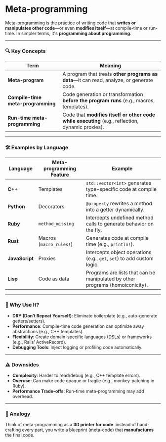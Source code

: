 # Meta-programming

Meta-programming is the practice of writing code that **writes or manipulates other code**—or even **modifies itself**—at compile-time or run-time. In simpler terms, it's **programming about programming**.

---

### 🔍 Key Concepts

| Term                              | Meaning                                                                                          |
| --------------------------------- | ------------------------------------------------------------------------------------------------ |
| **Meta-program**                  | A program that treats **other programs as data**—it can read, analyze, or generate code.         |
| **Compile-time meta-programming** | Code generation or transformation **before the program runs** (e.g., macros, templates).         |
| **Run-time meta-programming**     | Code that **modifies itself or other code while executing** (e.g., reflection, dynamic proxies). |

---

### 🛠️ Examples by Language

| Language       | Meta-programming Feature | Example                                                                       |
| -------------- | ------------------------ | ----------------------------------------------------------------------------- |
| **C++**        | Templates                | `std::vector<int>` generates type-specific code at compile time.              |
| **Python**     | Decorators               | `@property` rewrites a method into a getter dynamically.                      |
| **Ruby**       | `method_missing`         | Intercepts undefined method calls to generate behavior on the fly.            |
| **Rust**       | Macros (`macro_rules!`)  | Generates code at compile time (e.g., `println!`).                            |
| **JavaScript** | Proxies                  | Intercepts object operations (e.g., `get`, `set`) to add custom logic.        |
| **Lisp**       | Code as data             | Programs are lists that can be manipulated by other programs (homoiconicity). |

---

### 🎯 Why Use It?

- **DRY (Don’t Repeat Yourself)**: Eliminate boilerplate (e.g., auto-generate getters/setters).
- **Performance**: Compile-time code generation can optimize away abstractions (e.g., C++ templates).
- **Flexibility**: Create domain-specific languages (DSLs) or frameworks (e.g., Rails’ ActiveRecord).
- **Debugging Tools**: Inject logging or profiling code automatically.

---

### ⚠️ Downsides

- **Complexity**: Harder to read/debug (e.g., C++ template errors).
- **Overuse**: Can make code opaque or fragile (e.g., monkey-patching in Ruby).
- **Performance Trade-offs**: Run-time meta-programming may add overhead.

---

### 🧠 Analogy

Think of meta-programming as a **3D printer for code**: instead of hand-crafting every part, you write a blueprint (meta-code) that **manufactures** the final code.
